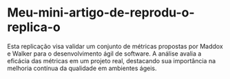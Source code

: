 # Meu-mini-artigo-de-reprodu-o-replica-o
Esta replicação visa validar um conjunto de métricas propostas por Maddox e Walker para o desenvolvimento ágil de software. A análise avalia a eficácia das métricas em um projeto real, destacando sua importância na melhoria contínua da qualidade em ambientes ágeis.
